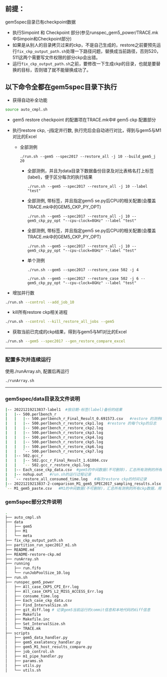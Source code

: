 ## 前提：

gem5spec目录已有checkpoint数据

- 执行Simpoint 和 Checkpoint 部分(参见runspec_gem5_power/TRACE.mk中Simpoin和Checkpoint部分)
- 如果是从别人的目录拷贝过来的ckp，不是自己生成的，restore之前要预先运行`fix_ckp_output_path.sh`处理一下路径问题，替换成当前路径，否则520，511这两个需要写文件权限的部分ckp会出错。
- 运行`fix_ckp_output_path.sh`之前，要修改一下生成ckp的目录，也就是要替换的目标，否则错了就不能替换成功了。

## 以下命令全都在gem5spec目录下执行

- 获得自动补全功能

```bash
source auto_cmpl.sh
```
- gem5 restore checkpoint 的配置项在TRACE.mk中# gem5 ckp 配置部分

- 执行restore ckp, -j指定并行数, 执行完后会自动进行对比，得到与gem5与M1对比的Excel
    - 全部测例

      ```shell
      ./run.sh --gem5 --spec2017 --restore_all -j 10 --build_gem5_j 20
      ```

        - 全部测例，并且为data目录下数据备份目录及对比表格名打上标签(label)，便于区分每次的执行结果

          ```shell
          ./run.sh --gem5 --spec2017 --restore_all -j 10 --label "test"
          ```
        - 全部测例, 带标签，并且指定gem5 se.py后CPU的相关配置(会覆盖TRACE.mk中的GEM5_CKP_PY_OPT)

          ```shell
          ./run.sh --gem5 --spec2017 --restore_all -j 10 --gem5_ckp_py_opt "--cpu-clock=8GHz" --label "test"
          ```
        - 全部测例, 带标签，并且指定gem5 se.py后CPU的相关配置(会覆盖TRACE.mk中的GEM5_CKP_PY_OPT)

          ```shell
          ./run.sh --gem5 --spec2017 --restore_all -j 10 --gem5_ckp_py_opt "--cpu-clock=8GHz" --label "test"
          ```
        - 单个测例

          ```shell
          ./run.sh --gem5 --spec2017 --restore_case 502 -j 4
          ```
          ```shell
          ./run.sh --gem5 --spec2017 --restore_case 502 -j 6 --gem5_ckp_py_opt "--cpu-clock=8GHz" --label "test"
          ```
- 增加并行数

```bash
./run.sh --control --add_job_10
```

- kill所有restore ckp相关进程

```bash
./run.sh --control --kill_restore_all_jobs --gem5
```

- 获取当前已完成的ckp结果，得到与gem5与M1对比的Excel

```bash
./run.sh --gem5 --spec2017 --gen_restore_compare_excel
```

---


### 配置多次并连续运行
使用./runArray.sh, 配置后再运行
```shell
./runArray.sh
```

---

### gem5spec/data目录及文件说明

```bash
|-- 20221219213837-label1  #按日期-标签(label)备份的结果
|   |-- 500.perlbench_r
|   |   |-- 500.perlbench_r_Final_Result_0.691573.csv	#restore 的测例CPI数据汇总，文件名中的数字代表ckp加权CPI之和
|   |   |-- 500.perlbench_r_restore_ckp1.log  #restore 的每个ckp的日志
|   |   |-- 500.perlbench_r_restore_ckp2.log
|   |   |-- 500.perlbench_r_restore_ckp3.log
|   |   |-- 500.perlbench_r_restore_ckp4.log
|   |   |-- 500.perlbench_r_restore_ckp5.log
|   |   |-- 500.perlbench_r_restore_ckp6.log
|   |   `-- 500.perlbench_r_restore_ckp7.log									
|   |-- 502.gcc_r
|   |   |-- 502.gcc_r_Final_Result_1.61804.csv								
|   |   `-- 502.gcc_r_restore_ckp1.log
|   |-- Each_case_ckp_data.csv	#gem5的中间数据(不可删除)，汇总所有测例的所有ckp数据，用于生成对比表格
|   |-- nohup.out	#run.sh的运行过程记录
|   `-- restore_all_consumed_time.log	#每次restore ckp的时间记录
|-- 20221219213837-2-comparison_M1_gem5_SPEC2017_sampling_results.xlsx	#最终结果gem5 ckp metrics 对比表格
`-- M1_gem5_paste.csv	#M1的中间数据(不可删除)，汇总所有测例的所有ckp数据，用于生成对比表格
```

### gem5spec部分文件说明

```bash
.
├── auto_cmpl.sh
├── data
│   ├── gem5
│   ├── M1
│   └── meta
├── fix_ckp_output_path.sh
├── partition_run_spec2017_m1.sh
├── README.md
├── README-restore-ckp.md
├── runArray.sh
├── running
│   ├── run.fifo
│   └── runJobPoolSize_10.log
├── run.sh
├── runspec_gem5_power
│   ├── All_case_CKPS_CPI_Err.log
│   ├── All_case_CKPS_L2_MISS_ACCESS_Err.log
│   ├── consume_time.log
│   ├── Each_case_ckp_data.csv
│   ├── Find_IntervalSize.sh
│   ├── git_diff.log # 记录gem5当前运行的commit信息和本地代码的diff信息
│   ├── Makefile
│   ├── Makefile.inc
│   ├── Set_IntervalSize.sh
│   └── TRACE.mk
├── scripts
│   ├── gem5_data_handler.py
│   ├── gem5_exelatency_handler.py
│   ├── gem5_M1_host_results_compare.py
│   ├── job_control.sh
│   ├── m1_pipe_handler.py
│   ├── params.sh
│   ├── utils.py
│   └── utils.sh

```